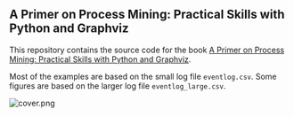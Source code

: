 ## A Primer on Process Mining: Practical Skills with Python and Graphviz

This repository contains the source code for the book [A Primer on Process Mining: Practical Skills with Python and Graphviz](https://www.springer.com/gp/book/9783319564265).

Most of the examples are based on the small log file `eventlog.csv`. Some figures are based on the larger log file `eventlog_large.csv`.



![cover.png](https://raw.githubusercontent.com/diogoff/primer-process-mining/master/cover.png)

